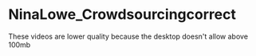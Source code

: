 # NinaLowe_Crowdsourcingcorrect

These videos are lower quality because the desktop doesn't allow above 100mb
